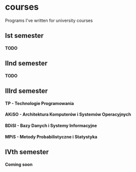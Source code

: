 # courses
Programs I've written for university courses

## Ist semester
#### TODO

## IInd semester
#### TODO

## IIIrd semester
#### TP - Technologie Programowania
#### AKiSO - Architektura Komputerów i Systemów Operacyjnych
#### BDiSI - Bazy Danych i Systemy Informacyjne
#### MPiS - Metody Probabilistyczne i Statystyka

## IVth semester
#### Coming soon
